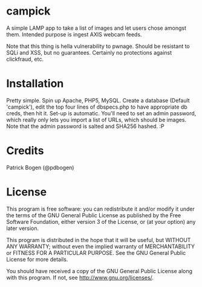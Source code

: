 campick
=======

A simple LAMP app to take a list of images and let users chose amongst them. 
Intended purpose is ingest AXIS webcam feeds.

Note that this thing is hella vulnerability to pwnage. Should be resistant to 
SQLi and XSS, but no guarantees. Certainly no protections against clickfraud, 
etc.

Installation
============

Pretty simple. Spin up Apache, PHP5, MySQL. Create a database (Default 
'campick'), edit the top four lines of dbspecs.php to have appropriate db creds, 
then hit it. Set-up is automatic. You'll need to set an admin password, which 
really only lets you import a list of URLs, which should be images. Note that 
the admin password is salted and SHA256 hashed. :P

Credits
=======

Patrick Bogen (@pdbogen)

License
=======
This program is free software: you can redistribute it and/or modify
it under the terms of the GNU General Public License as published by
the Free Software Foundation, either version 3 of the License, or
(at your option) any later version.

This program is distributed in the hope that it will be useful,
but WITHOUT ANY WARRANTY; without even the implied warranty of
MERCHANTABILITY or FITNESS FOR A PARTICULAR PURPOSE.  See the
GNU General Public License for more details.

You should have received a copy of the GNU General Public License
along with this program.  If not, see <http://www.gnu.org/licenses/>.
